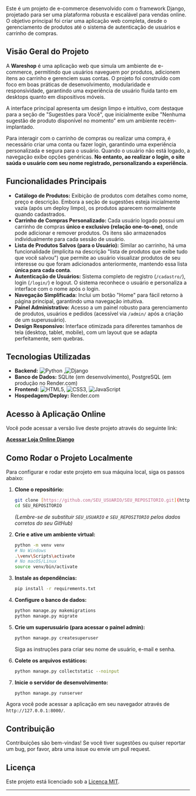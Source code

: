 

Este é um projeto de e-commerce desenvolvido com o framework Django, projetado para ser uma plataforma robusta e escalável para vendas online. O objetivo principal foi criar uma aplicação web completa, desde o gerenciamento de produtos até o sistema de autenticação de usuários e carrinho de compras.

## Visão Geral do Projeto

A **Wareshop** é uma aplicação web que simula um ambiente de e-commerce, permitindo que usuários naveguem por produtos, adicionem itens ao carrinho e gerenciem suas contas. O projeto foi construído com foco em boas práticas de desenvolvimento, modularidade e responsividade, garantindo uma experiência de usuário fluida tanto em desktops quanto em dispositivos móveis.

A interface principal apresenta um design limpo e intuitivo, com destaque para a seção de "Sugestões para Você", que inicialmente exibe "Nenhuma sugestão de produto disponível no momento" em um ambiente recém-implantado.



Para interagir com o carrinho de compras ou realizar uma compra, é necessário criar uma conta ou fazer login, garantindo uma experiência personalizada e segura para o usuário. Quando o usuário não está logado, a navegação exibe opções genéricas. **No entanto, ao realizar o login, o site saúda o usuário com seu nome registrado, personalizando a experiência.**

## Funcionalidades Principais

* **Catálogo de Produtos:** Exibição de produtos com detalhes como nome, preço e descrição. Embora a seção de sugestões esteja inicialmente vazia (após um deploy limpo), os produtos aparecem normalmente quando cadastrados.
* **Carrinho de Compras Personalizado:** Cada usuário logado possui um carrinho de compras **único e exclusivo (relação one-to-one)**, onde pode adicionar e remover produtos. Os itens são armazenados individualmente para cada sessão de usuário.
* **Lista de Produtos Salvos (para o Usuário):** Similar ao carrinho, há uma funcionalidade (implícita na descrição "lista de produtos que exibe tudo que você salvou") que permite ao usuário visualizar produtos de seu interesse ou que foram adicionados anteriormente, mantendo essa lista **única para cada conta**.
* **Autenticação de Usuários:** Sistema completo de registro (`/cadastro/`), login (`/login/`) e logout. O sistema reconhece o usuário e personaliza a interface com o nome após o login.
* **Navegação Simplificada:** Inclui um botão "Home" para fácil retorno à página principal, garantindo uma navegação intuitiva.
* **Painel Administrativo:** Acesso a um painel robusto para gerenciamento de produtos, usuários e pedidos (acessível via `/admin/` após a criação de um superusuário).
* **Design Responsivo:** Interface otimizada para diferentes tamanhos de tela (desktop, tablet, mobile), com um layout que se adapta perfeitamente, sem quebras.

## Tecnologias Utilizadas

* **Backend:** ![Python](https://img.shields.io/badge/Python-3776AB?style=for-the-badge&logo=python&logoColor=white) ,![Django](https://img.shields.io/badge/Django-092E20?style=for-the-badge&logo=django&logoColor=white)
* **Banco de Dados:** SQLite (em desenvolvimento), PostgreSQL (em produção no Render.com)
* **Frontend:** ![HTML5](https://img.shields.io/badge/HTML5-E34F26?style=for-the-badge&logo=html5&logoColor=white), ![CSS3](https://img.shields.io/badge/CSS3-1572B6?style=for-the-badge&logo=css3&logoColor=white), ![JavaScript](https://img.shields.io/badge/JavaScript-F7DF1E?style=for-the-badge&logo=javascript&logoColor=black)
* **Hospedagem/Deploy:** Render.com

## Acesso à Aplicação Online

Você pode acessar a versão live deste projeto através do seguinte link:

[**Acessar Loja Online Django**](https://loja-online-django.onrender.com)

## Como Rodar o Projeto Localmente

Para configurar e rodar este projeto em sua máquina local, siga os passos abaixo:

1.  **Clone o repositório:**
    ```bash
    git clone [https://github.com/SEU_USUARIO/SEU_REPOSITORIO.git](https://github.com/SEU_USUARIO/SEU_REPOSITORIO.git)
    cd SEU_REPOSITORIO
    ```
    *(Lembre-se de substituir `SEU_USUARIO` e `SEU_REPOSITORIO` pelos dados corretos do seu GitHub)*

2.  **Crie e ative um ambiente virtual:**
    ```bash
    python -m venv venv
    # No Windows
    .\venv\Scripts\activate
    # No macOS/Linux
    source venv/bin/activate
    ```

3.  **Instale as dependências:**
    ```bash
    pip install -r requirements.txt
    ```

4.  **Configure o banco de dados:**
    ```bash
    python manage.py makemigrations
    python manage.py migrate
    ```

5.  **Crie um superusuário (para acessar o painel admin):**
    ```bash
    python manage.py createsuperuser
    ```
    Siga as instruções para criar seu nome de usuário, e-mail e senha.

6.  **Colete os arquivos estáticos:**
    ```bash
    python manage.py collectstatic --noinput
    ```

7.  **Inicie o servidor de desenvolvimento:**
    ```bash
    python manage.py runserver
    ```

Agora você pode acessar a aplicação em seu navegador através de `http://127.0.0.1:8000/`.

## Contribuição

Contribuições são bem-vindas! Se você tiver sugestões ou quiser reportar um bug, por favor, abra uma issue ou envie um pull request.

## Licença

Este projeto está licenciado sob a [Licença MIT](LINK_PARA_LICENCA_MIT_SE_TIVER).

---
